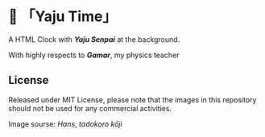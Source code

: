 # 🐗 「Yaju Time」

A HTML Clock with ***Yaju Senpai*** at the background.

With highly respects to ***Gamar***, my physics teacher

## License

Released under MIT License, please note that the images in this repository should not be used for any commercial activities.

Image sourse: *Hans*, *tadokoro kōji*
